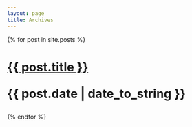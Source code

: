 ```yaml
---
layout: page
title: Archives
---
```


  {% for post in site.posts %}
  <div class="archive">
    <h1 class="archive-title">
      <a href="{{ post.url }}">
        {{ post.title }}        
      </a>
      <p class="archive-date">{{ post.date | date_to_string }}</p>
    </h1>
  </div>

  {% endfor %}
